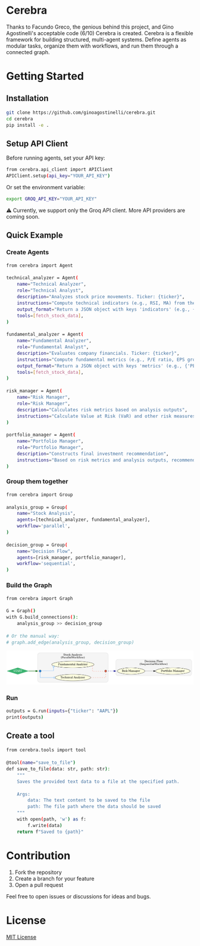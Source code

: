 # Cerebra

Thanks to Facundo Greco, the genious behind this project, and Gino Agostinelli's acceptable code (6/10) Cerebra is created.
Cerebra is a flexible framework for building structured, multi-agent systems. Define agents as modular tasks, organize them with workflows, and run them through a connected graph.

# Getting Started

## Installation

```bash
git clone https://github.com/ginoagostinelli/cerebra.git
cd cerebra
pip install -e .
```

## Setup API Client

Before running agents, set your API key:

```bash
from cerebra.api_client import APIClient
APIClient.setup(api_key="YOUR_API_KEY")
```
Or set the environment variable:
```bash
export GROQ_API_KEY="YOUR_API_KEY"
```

⚠️ Currently, we support only the Groq API client. More API providers are coming soon.

## Quick Example
### Create Agents
```bash
from cerebra import Agent

technical_analyzer = Agent(
    name="Technical Analyzer",
    role="Technical Analyst",
    description="Analyzes stock price movements. Ticker: {ticker}",
    instructions="Compute technical indicators (e.g., RSI, MA) from the stock data.",
    output_format="Return a JSON object with keys 'indicators' (e.g., {'RSI': ..., 'MA': ...}), 'visualization' (URL to chart), and 'summary' (text description).",
    tools=[fetch_stock_data],
)

fundamental_analyzer = Agent(
    name="Fundamental Analyzer",
    role="Fundamental Analyst",
    description="Evaluates company financials. Ticker: {ticker}",
    instructions="Compute fundamental metrics (e.g., P/E ratio, EPS growth) from the stock data.",
    output_format="Return a JSON object with keys 'metrics' (e.g., {'PE': ..., 'EPS': ...}), 'valuation' (text assessment), and 'recommendation' ('buy', 'hold', or 'sell').",
    tools=[fetch_stock_data],
)

risk_manager = Agent(
    name="Risk Manager",
    role="Risk Manager",
    description="Calculates risk metrics based on analysis outputs",
    instructions="Calculate Value at Risk (VaR) and other risk measures using results from analysis agents.",
)

portfolio_manager = Agent(
    name="Portfolio Manager",
    role="Portfolio Manager",
    description="Constructs final investment recommendation",
    instructions="Based on risk metrics and analysis outputs, recommend buy/hold/sell decisions.",
)
```

### Group them together
```bash
from cerebra import Group

analysis_group = Group(
    name="Stock Analysis",
    agents=[technical_analyzer, fundamental_analyzer],
    workflow='parallel',
)

decision_group = Group(
    name="Decision Flow",
    agents=[risk_manager, portfolio_manager],
    workflow='sequential',
)
```

### Build the Graph
```bash
from cerebra import Graph

G = Graph()
with G.build_connections():
    analysis_group >> decision_group

# Or the manual way:
# graph.add_edge(analysis_group, decision_group)
```

![Example Graph](./docs/img/example_graph.png)

### Run
```bash
outputs = G.run(inputs={"ticker": "AAPL"})
print(outputs)
```

## Create a tool
```bash
from cerebra.tools import tool

@tool(name="save_to_file")
def save_to_file(data: str, path: str):
    """
    Saves the provided text data to a file at the specified path.
    
    Args:
        data: The text content to be saved to the file
        path: The file path where the data should be saved
    """
    with open(path, 'w') as f:
        f.write(data)
    return f"Saved to {path}"
```

# Contribution

1. Fork the repository
2. Create a branch for your feature
3. Open a pull request

Feel free to open issues or discussions for ideas and bugs.

# License

[MIT License](https://github.com/ginoagostinelli/cerebra/blob/main/LICENSE)
